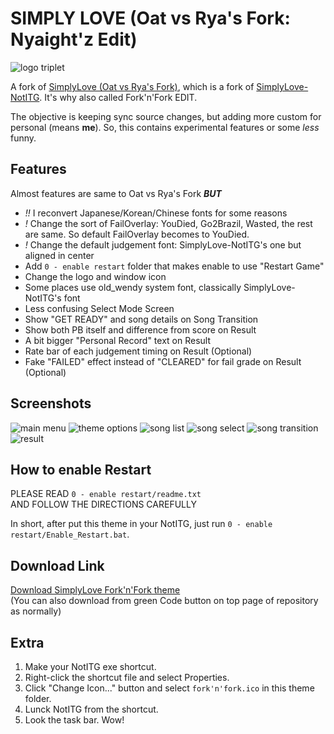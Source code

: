 # SIMPLY LOVE (Oat vs Rya's Fork: Nyaight'z Edit)

![logo triplet](https://raw.githubusercontent.com/NyaightHazard/simply-love-oat-fork/nyaightz-edit/logo.png "logo")

A fork of [SimplyLove (Oat vs Rya's Fork)](https://github.com/oatmealine/simply-love-oat-fork), which is a fork of [SimplyLove-NotITG](https://github.com/TaroNuke/Simply-Love-NotITG-ver.-).
It's why also called Fork'n'Fork EDIT.

The objective is keeping sync source changes, but adding more custom for personal (means **me**). 
So, this contains experimental features or some *less* funny.

## Features

Almost features are same to Oat vs Rya's Fork ***BUT***

- *!!* I reconvert Japanese/Korean/Chinese fonts for some reasons
- *!* Change the sort of FailOverlay: YouDied, Go2Brazil, Wasted, the rest are same. So default FailOverlay becomes to YouDied.
- *!* Change the default judgement font: SimplyLove-NotITG's one but aligned in center
- Add `0 - enable restart` folder that makes enable to use "Restart Game"
- Change the logo and window icon
- Some places use old_wendy system font, classically SimplyLove-NotITG's font
- Less confusing Select Mode Screen
- Show "GET READY" and song details on Song Transition
- Show both PB itself and difference from score on Result
- A bit bigger "Personal Record" text on Result
- Rate bar of each judgement timing on Result (Optional)
- Fake "FAILED" effect instead of "CLEARED" for fail grade on Result (Optional)

## Screenshots

![main menu](https://raw.githubusercontent.com/NyaightHazard/simply-love-oat-fork/nyaightz-edit/screenshot1.jpg "main menu")
![theme options](https://raw.githubusercontent.com/NyaightHazard/simply-love-oat-fork/nyaightz-edit/screenshot2.jpg "theme options")
![song list](https://raw.githubusercontent.com/NyaightHazard/simply-love-oat-fork/nyaightz-edit/screenshot3.jpg "song list")
![song select](https://raw.githubusercontent.com/NyaightHazard/simply-love-oat-fork/nyaightz-edit/screenshot4.jpg "song select")
![song transition](https://raw.githubusercontent.com/NyaightHazard/simply-love-oat-fork/nyaightz-edit/screenshot5.jpg "song transition")
![result](https://raw.githubusercontent.com/NyaightHazard/simply-love-oat-fork/nyaightz-edit/screenshot6.jpg "result")

## How to enable Restart

PLEASE READ `0 - enable restart/readme.txt`<br>
AND FOLLOW THE DIRECTIONS CAREFULLY

In short, after put this theme in your NotITG, just run `0 - enable restart/Enable_Restart.bat`.

## Download Link

[Download SimplyLove Fork'n'Fork theme](https://github.com/NyaightHazard/simply-love-oat-fork/archive/refs/heads/nyaightz-edit.zip)<br>
(You can also download from green Code button on top page of repository as normally)

## Extra

1. Make your NotITG exe shortcut.
2. Right-click the shortcut file and select Properties.
3. Click "Change Icon..." button and select `fork'n'fork.ico` in this theme folder.
4. Lunck NotITG from the shortcut.
5. Look the task bar. Wow!
